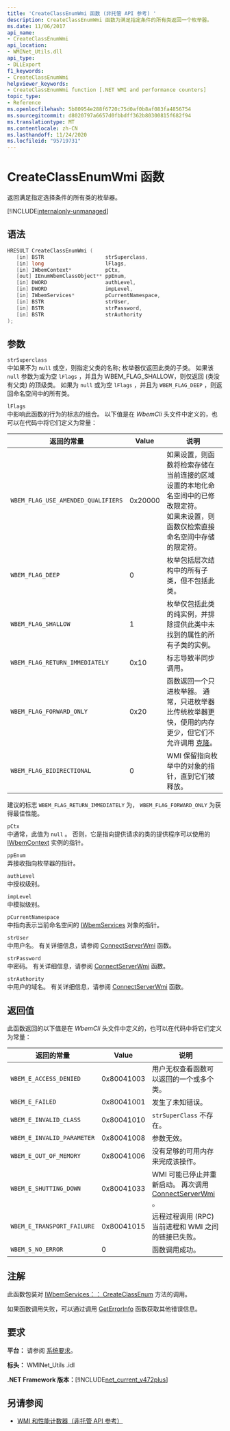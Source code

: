 ```yaml
---
title: 'CreateClassEnumWmi 函数 (非托管 API 参考) '
description: CreateClassEnumWmi 函数为满足指定条件的所有类返回一个枚举器。
ms.date: 11/06/2017
api_name:
- CreateClassEnumWmi
api_location:
- WMINet_Utils.dll
api_type:
- DLLExport
f1_keywords:
- CreateClassEnumWmi
helpviewer_keywords:
- CreateClassEnumWmi function [.NET WMI and performance counters]
topic_type:
- Reference
ms.openlocfilehash: 5b80954e288f6720c75d0af0b8af083fa4856754
ms.sourcegitcommit: d8020797a6657d0fbbdff362b80300815f682f94
ms.translationtype: MT
ms.contentlocale: zh-CN
ms.lasthandoff: 11/24/2020
ms.locfileid: "95719731"
---
```

# <a name="createclassenumwmi-function"></a>CreateClassEnumWmi 函数

返回满足指定选择条件的所有类的枚举器。

[!INCLUDE[internalonly-unmanaged](../../../../includes/internalonly-unmanaged.md)]

## <a name="syntax"></a>语法

```cpp
HRESULT CreateClassEnumWmi (
   [in] BSTR                    strSuperclass,
   [in] long                    lFlags,
   [in] IWbemContext*           pCtx,
   [out] IEnumWbemClassObject** ppEnum,
   [in] DWORD                   authLevel,
   [in] DWORD                   impLevel,
   [in] IWbemServices*          pCurrentNamespace,
   [in] BSTR                    strUser,
   [in] BSTR                    strPassword,
   [in] BSTR                    strAuthority
);
```

## <a name="parameters"></a>参数

`strSuperclass`\
中如果不为 `null` 或空，则指定父类的名称; 枚举器仅返回此类的子类。 如果该 `null` 参数为或为空 `lFlags` ，并且为 WBEM_FLAG_SHALLOW，则仅返回 (类没有父类) 的顶级类。 如果为 `null` 或为空 `lFlags` ，并且为 `WBEM_FLAG_DEEP` ，则返回命名空间中的所有类。

`lFlags`\
中影响此函数的行为的标志的组合。 以下值是在 *WbemCli* 头文件中定义的，也可以在代码中将它们定义为常量：

|返回的常量  |Value  |说明  |
|---------|---------|---------|
| `WBEM_FLAG_USE_AMENDED_QUALIFIERS` | 0x20000 | 如果设置，则函数将检索存储在当前连接的区域设置的本地化命名空间中的已修改限定符。 <br/> 如果未设置，则函数仅检索直接命名空间中存储的限定符。 |
| `WBEM_FLAG_DEEP` | 0 | 枚举包括层次结构中的所有子类，但不包括此类。 |
| `WBEM_FLAG_SHALLOW` | 1 | 枚举仅包括此类的纯实例，并排除提供此类中未找到的属性的所有子类的实例。 |
| `WBEM_FLAG_RETURN_IMMEDIATELY` | 0x10 | 标志导致半同步调用。 |
| `WBEM_FLAG_FORWARD_ONLY` | 0x20 | 函数返回一个只进枚举器。 通常，只进枚举器比传统枚举器更快，使用的内存更少，但它们不允许调用 [克隆](clone.md)。 |
| `WBEM_FLAG_BIDIRECTIONAL` | 0 | WMI 保留指向枚举中的对象的指针，直到它们被释放。 |

建议的标志 `WBEM_FLAG_RETURN_IMMEDIATELY` 为， `WBEM_FLAG_FORWARD_ONLY` 为获得最佳性能。

`pCtx`\
中通常，此值为 `null` 。 否则，它是指向提供请求的类的提供程序可以使用的 [IWbemContext](/windows/desktop/api/wbemcli/nn-wbemcli-iwbemcontext) 实例的指针。

`ppEnum`\
弄接收指向枚举器的指针。

`authLevel`\
中授权级别。

`impLevel`\
中模拟级别。

`pCurrentNamespace`\
中指向表示当前命名空间的 [IWbemServices](/windows/desktop/api/wbemcli/nn-wbemcli-iwbemservices) 对象的指针。

`strUser`\
中用户名。 有关详细信息，请参阅 [ConnectServerWmi](connectserverwmi.md) 函数。

`strPassword`\
中密码。 有关详细信息，请参阅 [ConnectServerWmi](connectserverwmi.md) 函数。

`strAuthority`\
中用户的域名。 有关详细信息，请参阅 [ConnectServerWmi](connectserverwmi.md) 函数。

## <a name="return-value"></a>返回值

此函数返回的以下值是在 *WbemCli* 头文件中定义的，也可以在代码中将它们定义为常量：

|返回的常量  |Value  |说明  |
|---------|---------|---------|
| `WBEM_E_ACCESS_DENIED` | 0x80041003 | 用户无权查看函数可以返回的一个或多个类。 |
| `WBEM_E_FAILED` | 0x80041001 | 发生了未知错误。 |
| `WBEM_E_INVALID_CLASS` | 0x80041010 | `strSuperClass` 不存在。 |
| `WBEM_E_INVALID_PARAMETER` | 0x80041008 | 参数无效。 |
| `WBEM_E_OUT_OF_MEMORY` | 0x80041006 | 没有足够的可用内存来完成该操作。 |
| `WBEM_E_SHUTTING_DOWN` | 0x80041033 | WMI 可能已停止并重新启动。 再次调用 [ConnectServerWmi](connectserverwmi.md) 。 |
| `WBEM_E_TRANSPORT_FAILURE` | 0x80041015 | 远程过程调用 (RPC) 当前进程和 WMI 之间的链接已失败。 |
|`WBEM_S_NO_ERROR` | 0 | 函数调用成功。  |

## <a name="remarks"></a>注解

此函数包装对 [IWbemServices：： CreateClassEnum](/windows/desktop/api/wbemcli/nf-wbemcli-iwbemservices-createclassenum) 方法的调用。

如果函数调用失败，可以通过调用 [GetErrorInfo](geterrorinfo.md) 函数获取其他错误信息。

## <a name="requirements"></a>要求

**平台：** 请参阅 [系统要求](../../get-started/system-requirements.md)。

**标头：** WMINet_Utils .idl

**.NET Framework 版本：**[!INCLUDE[net_current_v472plus](../../../../includes/net-current-v472plus.md)]

## <a name="see-also"></a>另请参阅

- [WMI 和性能计数器（非托管 API 参考）](index.md)
